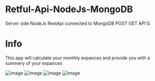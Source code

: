 # Retful-Api-NodeJs-MongoDB
Server side NodeJs RestApi connected to MongoDB POST GET API'S

# Info 
This app will calculate your monthly expances and provide you with a summery of your expances

![image](https://user-images.githubusercontent.com/103565470/212917684-609c900b-2fea-4f73-b49a-6995c5193b54.png)
![image](https://user-images.githubusercontent.com/103565470/212917857-ed32ec46-179c-4011-a7f4-0d1a9166d938.png) ![image](https://user-images.githubusercontent.com/103565470/212918094-5be8c047-aa3a-4ebc-969d-dfd1e0b45b42.png) ![image](https://user-images.githubusercontent.com/103565470/212918266-f716d6c6-ee2a-4978-8cb7-107afe60c4c1.png)






